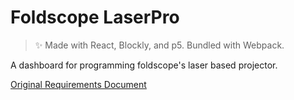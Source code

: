 # Foldscope LaserPro

> ✨ Made with React, Blockly, and p5. Bundled with Webpack.

A dashboard for programming foldscope's laser based projector.

[Original Requirements Document](https://docs.google.com/document/d/15NVzSgzLSgWiWYRzPBOg-YYke3IlwhfeuuVZ78vaq9U/edit)
